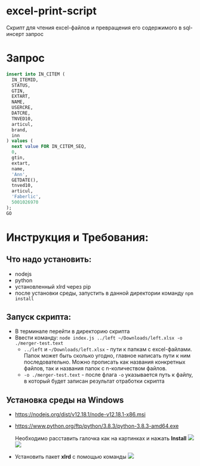 # excel-print-script
Скрипт для чтения excel-файлов и превращения его содержимого в sql-инсерт запрос

# Запрос
```sql
insert into IN_CITEM (
  IN_ITEMID,
  STATUS,
  GTIN,
  EXTART,
  NAME, 
  USERCRE, 
  DATCRE, 
  TNVED10, 
  articul,
  brand,
  inn
) values (
  next value FOR IN_CITEM_SEQ, 
  0, 
  gtin, 
  extart, 
  name,
  'Ann', 
  GETDATE(), 
  tnved10, 
  articul, 
  'Faberlic',
  5001026970
);
GO
```

# Инструкция и Требования:
## Что надо установить:
- nodejs
- python
- установленный xlrd через pip
- после установки среды, запустить в данной директории команду `npm install`

## Запуск скрипта:
- В терминале перейти в директорию скрипта
- Ввести команду: `node index.js ../left ~/Downloads/left.xlsx -o ./merger-test.text`
  - `../left` и `~/Downloads/left.xlsx` - пути к папкам с excel-файлами. Папок может быть сколько угодно, главное написать пути к ним последовательно. Можно прописать как названия конкретных файлов, так и названия папок с n-количеством файлов.
  - `-o ./merger-test.text` - после флага `-o` указывается путь к файлу, в который будет записан результат отработки скрипта

## Установка среды на Windows
- https://nodejs.org/dist/v12.18.1/node-v12.18.1-x86.msi
- https://www.python.org/ftp/python/3.8.3/python-3.8.3-amd64.exe

  Необходимо расставить галочка как на картинках и нажать **Install**
  ![](https://i.imgur.com/IiNVYMT.png)
  ![](https://i.imgur.com/XGK8riW.png)
- Установить пакет **xlrd** с помощью команды
  ![](https://i.imgur.com/a4esFR8.png)